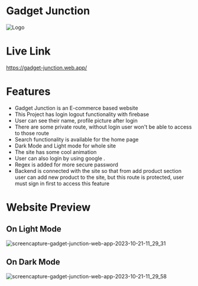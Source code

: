 
# Gadget Junction


![Logo](https://i.ibb.co/sR9dBzj/gj-Favicon.png)


# Live Link

https://gadget-junction.web.app/


# Features

- Gadget Junction is an E-commerce based website
- This Project has login logout functionality with firebase
- User can see their name, profile picture after login
- There are some private route, without login user won't be able to access to those route
- Search functionality is available for the home page
- Dark Mode and Light mode for whole site
- The site has some cool animation
- User can also login by using google .
- Regex is added for more secure password
- Backend is connected with the site so that from add product section user can add new product to the site, but this route is protected, user must sign in first to access this feature


# Website Preview
## On Light Mode
![screencapture-gadget-junction-web-app-2023-10-21-11_29_31](https://github.com/programming-hero-web-course-4/b8a10-brandshop-client-side-AsibHasanRiyad/assets/137589900/30a26d4e-dd5b-44ba-8f7b-2098ffd2687e)


## On Dark Mode
![screencapture-gadget-junction-web-app-2023-10-21-11_29_58](https://github.com/programming-hero-web-course-4/b8a10-brandshop-client-side-AsibHasanRiyad/assets/137589900/be4bde3b-cab2-4443-9252-2e79aa5e6cdd)
